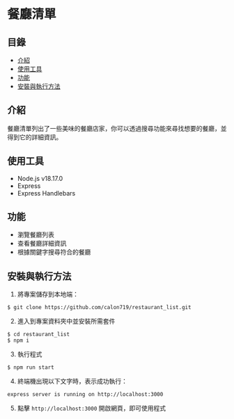 # 餐廳清單
## 目錄
- [介紹](#介紹)
- [使用工具](#使用工具)
- [功能](#功能)
- [安裝與執行方法](#安裝與執行方法)

## 介紹
餐廳清單列出了一些美味的餐廳店家，你可以透過搜尋功能來尋找想要的餐廳，並得到它的詳細資訊。

## 使用工具
- Node.js v18.17.0
- Express
- Express Handlebars

## 功能
- 瀏覽餐廳列表
- 查看餐廳詳細資訊
- 根據關鍵字搜尋符合的餐廳

## 安裝與執行方法
1. 將專案儲存到本地端：
```
$ git clone https://github.com/calon719/restaurant_list.git
```

2. 進入到專案資料夾中並安裝所需套件
```
$ cd restaurant_list
$ npm i
```

3. 執行程式
```
$ npm run start
```

4. 終端機出現以下文字時，表示成功執行：
```
express server is running on http://localhost:3000
```

5. 點擊 `http://localhost:3000` 開啟網頁，即可使用程式
